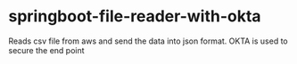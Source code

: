 # springboot-file-reader-with-okta
Reads csv file from aws and send the data into json format. OKTA is used to secure the end point

